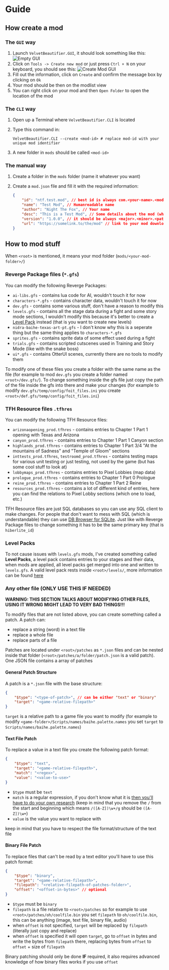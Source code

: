 # Guide

## How create a mod

### The `GUI` way

1. Launch `VelvetBeautifier.GUI`, it should look something like this:
    ![Empty GUI](./assets/screenshots/gui-empty.png)
2. Click on `Tools -> Create new mod` or just press `Ctrl + N` on your keyboard, you should see this:
    ![Create Mod GUI](./assets/screenshots/gui-create-mod.png)
3. Fill out the information, click on `Create` and confirm the message box by clicking on `Ok`
4. Your mod should be then on the modlist view
5. You can right click on your mod and then `Open Folder` to open the location of the mod

### The `CLI` way

1. Open up a Terminal where `VelvetBeautifier.CLI` is located
2. Type this command in:

    ```shell
    VelvetBeautifier.CLI --create <mod-id> # replace mod-id with your unique mod identifier
    ```

3. A new folder in `mods` should be called `<mod-id>`

### The manual way

1. Create a folder in the `mods` folder (name it whatever you want)
2. Create a `mod.json` file and fill it with the required information:

    ```json
    {
        "id": "ntf.test.mod", // best id is always com.<your-name>.<mod-name>
        "name": "Test Mod", // Humanreadable name
        "author": "Night The Fox", // Your name
        "desc": "This is a Test Mod", // Some details about the mod (what it adds/changes etc)
        "version": "1.0.0", // it should be always <major>.<minor>.<patch>
        "url": "https://somelink.to/the/mod" // link to your mod download (GameBanana, direct zip download)
    }
    ```

## How to mod stuff

When `<root>` is mentioned, it means your mod folder (`mods/<your-mod-folder>/`)

### Reverge Package files (`*.gfs`)

You can modify the following Reverge Packages:

- `ai-libs.gfs` - contains lua code for AI, wouldn't touch it for now
- `characters-*.gfs` - contains character data, wouldn't touch it for now
- `dev.gfs` - contains some various stuff, don't have a reason to modify this
- `levels.gfs` - contains all the stage data during a fight and some story mode sections, I wouldn't modify this because it's better to create a [Level Pack](#level-packs) instead (that is you want to create new levels)
- `nidra-baihe-texas-art-pt.gfs` - I don't know why this is a seperate thing but the same thing applies to `characters-*.gfs`
- `sprites.gfs` - contains sprite data of some effect used during a fight
- `trials.gfs` - contains scripted cutscenes used in Training and Story Mode (like with the snake boss)
- `ui*.gfs` - contains OtterUI scenes, currently there are no tools to modify them

To modify one of these files you create a folder with the same name as the file (for example to mod `dev.gfs` you create a folder named `<root>/dev.gfs/`). To change something inside the gfs file just copy the path of the file inside the gfs into there and make your changes (for example to modify `dev.gfs/temp/config/foit_files.ini` you create `<root>/def.gfs/temp/config/foit_files.ini`)

### TFH Resource files `.tfhres`

You can modify the following TFH Resource files:

- `arizonaopening_prod.tfhres` - contains entries to Chapter 1 Part 1 opening with Texas and Arizona
- `canyon_prod.tfhres` - contains entries to Chapter 1 Part 1 Canyon section
- `highlands_prod.tfhres` - contains entries to Chapter 1 Part 3/4 "At the mountains of Sadness" and "Temple of Gloom" sections
- `inttests_prod.tfhres`, `testroomd_prod.tfhres` - contains testing maps for various unit testing or just testing, not used by the game (but has some cool stuff to look at)
- `lobbymaps_prod.tfhres` - contains entries to Pixel Lobbies (map data)
- `prologue_prod.tfhres` - contains entries to Chapter 1 Part 0 Prologue
- `reine_prod.tfhres` - contains entries to Chapter 1 Part 2 Reine
- `resources_prod.tfhres` - contains a lot of different kind of entries, here you can find the relations to Pixel Lobby sections (which one to load, etc.)

TFH Resource files are just SQL databases so you can use any SQL client to make changes. For people that don't want to mess with SQL (which is understandable) they can use [DB Browser for SQLite](https://sqlitebrowser.org/). Just like with Reverge Package files to change something it has to be the same primary key (that is `hiberlite_id`)

### Level Packs

To not cause issues with `levels.gfs` mods, I've created something called **Level Packs**, a level pack contains entries to your stages and their data, when mods are applied, all level packs get merged into one and written to `levels.gfs`. A valid level pack rests inside `<root>/levels/`, more information can be found [here](https://github.com/ThemModdingHerds/levels/blob/main/Levels/README.md#level-packs)

### Any other file (ONLY USE THIS IF NEEDED)

**WARNING: THIS SECTION TALKS ABOUT MODIFYING OTHER FILES, USING IT
WRONG MIGHT LEAD TO VERY BAD THINGS!!!**

To modify files that are not listed above, you can create something called a patch. A patch can:

- replace a string (word) in a text file
- replace a whole file
- replace parts of a file

Patches are located under `<root>/patches` as `*.json` files and can be nested inside that folder (`<root>/patches/a/folder/patch.json` is a valid patch). One JSON file contains a array of patches

#### General Patch Structure

A patch is a `*.json` file with the base structure:

```json
{
    "$type": "<type-of-patch>", // can be either "text" or "binary"
    "target": "<game-relative-filepath>"
}
```

`target` is a relative path to a game file you want to modify (for example to modify `<game-folder>/Scripts/names/baihe.palette.names` you set `target` to `Scripts/names/baihe.palette.names`)

#### Text File Patch

To replace a value in a text file you create the following patch format:

```json
{
    "$type": "text",
    "target": "<game-relative-filepath>",
    "match": "<regex>",
    "value": "<value-to-use>"
}
```

- `$type` must be `text`
- `match` is a regular expression, if you don't know what it is [then you'll have to do your own research](https://regexr.com/) (keep in mind that you remove the `/` from the start and beginning which means `/([A-Z])\w+/g` should be `([A-Z])\w+`)
- `value` is the value you want to replace with

keep in mind that you have to respect the file format/structure of the text file

#### Binary File Patch

To replace files that can't be read by a text editor you'll have to use this patch format:

```json
{
    "$type": "binary",
    "target": "<game-relative-filepath>",
    "filepath": "<relative-filepath-of-patches-folder>",
    "offset": "<offset-in-bytes>" // optional
}
```

- `$type` must be `binary`
- `filepath` is a file relative to `<root>/patches` so for example to use `<root>/patches/oh/coolfile.bin` you set `filepath` to `oh/coolfile.bin`, this can be anything (image, text file, binary file, audio)
- when `offset` is not specified, `target` will be replaced by `filepath` (literally just copy and replace)
- when `offset` is specified it will open `target`, go to `offset` in bytes and write the bytes from `filepath` there, replacing bytes from `offset` to `offset` + size of `filepath`

Binary patching  should only be done **IF** required, it also requires advanced knowledge of how binary files works if you use `offset`
